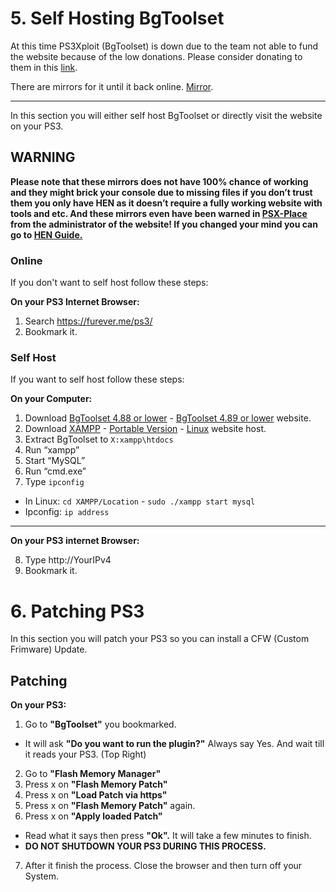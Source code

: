 # 5. Self Hosting BgToolset

At this time PS3Xploit (BgToolset) is down due to the team not able to fund the website because of the low donations. Please consider donating to them in this [link](https://www.paypal.me/nopsn).

There are mirrors for it until it back online. [Mirror](https://furever.me/ps3/). 

---

In this section you will either self host BgToolset or directly visit the website on your PS3.


## WARNING

**Please note that these mirrors does not have 100% chance of working and they might brick your console due to missing files if you don’t trust them you only have HEN as it doesn’t require a fully working website with tools and etc. And these mirrors even have been warned in [PSX-Place](https://www.psx-place.com/threads/brick-warning-unofficial-playstation-3-toolset-mod-for-4-82-4-89-by-p-px-team-is-a-fraud.39266/) from the administrator of the website! If you changed your mind you can go to [HEN Guide.](https://github.com/ZHassanQ/PS3-HEN-Guide)**


### Online

If you don't want to self host follow these steps:

**On your PS3 Internet Browser:**

1. Search https://furever.me/ps3/
2. Bookmark it.


### Self Host

If you want to self host follow these steps:

**On your Computer:**

1. Download [BgToolset 4.88 or lower](https://github.com/ZHassanQ/PS3-CFW-Guide/releases/download/4/BgToolset.4.88.or.lower.zip) - [BgToolset 4.89 or lower](https://github.com/ZHassanQ/PS3-CFW-Guide/releases/download/4/BgToolset.4.89.or.lower.zip) website.
2. Download [XAMPP](https://github.com/ZHassanQ/PS3-CFW-Guide/releases/download/4/XAMPP.Windows.64x.8.1.12-0-VS16.zip) - [Portable Version](https://github.com/ZHassanQ/PS3-CFW-Guide/releases/download/4/XAMPP.Portable.Version.Windows.64x.8.1.12-0-VS16.zip) - [Linux](https://github.com/ZHassanQ/PS3-CFW-Guide/releases/download/4/XAMPP-Linux-x64-8.2.0-0-Installer.run) website host.
3. Extract BgToolset to `X:xampp\htdocs`
4. Run “xampp”
5. Start “MySQL”
6. Run “cmd.exe”
7. Type `ipconfig`

- In Linux: `cd XAMPP/Location` - `sudo ./xampp start mysql`
- Ipconfig: `ip address` 

---

**On your PS3 internet Browser:**

8. Type http://YourIPv4
9. Bookmark it.




# 6. Patching PS3

In this section you will patch your PS3 so you can install a CFW (Custom Frimware) Update.


## Patching

**On your PS3:**

1. Go to **"BgToolset"** you bookmarked.
- It will ask **"Do you want to run the plugin?"** Always say Yes. And wait till it reads your PS3. (Top Right)
2. Go to **"Flash Memory Manager"**
3. Press x on **"Flash Memory Patch"**
4. Press x on **"Load Patch via https"**
5. Press x on **"Flash Memory Patch"** again.
6. Press x on **"Apply loaded Patch"**
- Read what it says then press **"Ok".** It will take a few minutes to finish. 
- **DO NOT SHUTDOWN YOUR PS3 DURING THIS PROCESS.**
7. After it finish the process. Close the browser and then turn off your System.